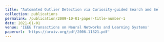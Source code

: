```yaml
---
title: "Automated Outlier Detection via Curiosity-guided Search and Self-imitation Learning"
collection: publications
permalink: /publication/2009-10-01-paper-title-number-1
date: 2021-01-01
venue: 'IEEE Transactions on Neural Networks and Learning Systems'
paperurl: 'https://arxiv.org/pdf/2006.11321.pdf'
---
```

